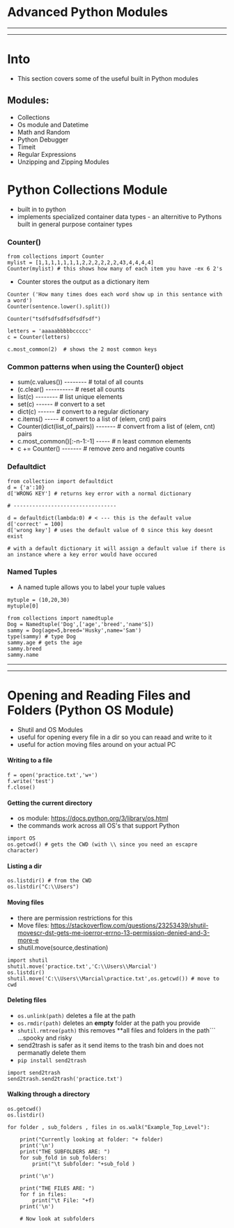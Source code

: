 # Advanced Python Modules
***
***
# Into 
* This section covers some of the useful built in Python modules
## Modules:
* Collections 
* Os module and Datetime
* Math and Random
* Python Debugger
* Timeit
* Regular Expressions
* Unzipping and Zipping Modules
# Python Collections Module
* built in to python 
* implements specialized container data types - an alternitive to Pythons built in general purpose container types
### Counter()
```
from collections import Counter
mylist = [1,1,1,1,1,1,1,2,2,2,2,2,2,43,4,4,4,4]
Counter(mylist) # this shows how many of each item you have -ex 6 2's
```
* Counter stores the output as a dictionary item
```
Counter ('How many times does each word show up in this sentance with a word')
Counter(sentence.lower().split())

Counter("tsdfsdfsdfsdfsdfsdf")
```
```
letters = 'aaaaabbbbbccccc'
c = Counter(letters)

c.most_common(2)  # shows the 2 most common keys
```
### Common patterns when using the Counter() object
* sum(c.values())     --------            # total of all counts
* (c.clear()      ----------                 # reset all counts
* list(c)       --------                  # list unique elements
* set(c)       ------                   # convert to a set
* dict(c)     ------                    # convert to a regular dictionary
* c.items()    -----                   # convert to a list of (elem, cnt) pairs
* Counter(dict(list_of_pairs)) -------   # convert from a list of (elem, cnt) pairs
* c.most_common()[:-n-1:-1]  -----     # n least common elements
* c += Counter()    -------              # remove zero and negative counts
### Defaultdict
```
from collection import defaultdict
d = {'a':10}
d['WRONG KEY'] # returns key error with a normal dictionary

# ---------------------------------

d = defaultdict(lambda:0) # < --- this is the default value
d['correct' = 100]
d['wrong key'] # uses the default value of 0 since this key doesnt exist

# with a default dictionary it will assign a default value if there is an instance where a key error would have occured
```
### Named Tuples
* A named tuple allows you to label your tuple values
```
mytuple = (10,20,30)
mytuple[0]

from collections import namedtuple
Dog = Namedtuple('Dog',['age','breed','name'S])
sammy = Dog(age=5,breed='Husky',name='Sam')
type(sammy) # type Dog
sammy.age # gets the age
sammy.breed
sammy.name
```

***
***
# Opening and Reading Files and Folders (Python OS Module)
* Shutil and OS Modules
* useful for opening every file in a dir so you can reaad and write to it
* useful for action moving files around on your actual PC
#### Writing to a file
```
f = open('practice.txt','w+')
f.write('test')
f.close()
```
#### Getting the current directory
* os module: https://docs.python.org/3/library/os.html
* the commands work across all OS's that support Python
```
import OS
os.getcwd() # gets the CWD (with \\ since you need an escapre character)
```
#### Listing a dir
```
os.listdir() # from the CWD
os.listdir("C:\\Users")
```
#### Moving files
* there are permission restrictions for this
* Move files: https://stackoverflow.com/questions/23253439/shutil-movescr-dst-gets-me-ioerror-errno-13-permission-denied-and-3-more-e
* shutil.move(source,destination)
```
import shutil
shutil.move('practice.txt','C:\\Users\\Marcial')
os.listdir()
shutil.move('C:\\Users\\Marcial\practice.txt',os.getcwd()) # move to cwd
```
#### Deleting files
* ```os.unlink(path)``` deletes a file at the path
* ```os.rmdir(path)```  deletes an **empty** folder at the path you provide
* ```shutil.rmtree(path)```  this removes **all files and folders in the path``` ...spooky and risky
* send2trash is safer as it send items to the trash bin and does not permanatly delete them
* ```pip install send2trash```
```
import send2trash
send2trash.send2trash('practice.txt')
```
#### Walking through a directory
```
os.getcwd()
os.listdir()

for folder , sub_folders , files in os.walk("Example_Top_Level"):
    
    print("Currently looking at folder: "+ folder)
    print('\n')
    print("THE SUBFOLDERS ARE: ")
    for sub_fold in sub_folders:
        print("\t Subfolder: "+sub_fold )
    
    print('\n')
    
    print("THE FILES ARE: ")
    for f in files:
        print("\t File: "+f)
    print('\n')
    
    # Now look at subfolders

```